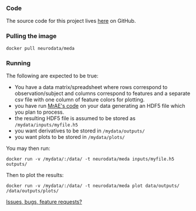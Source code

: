 ### Code
The source code for this project lives [here](https://github.com/neurodata/meda) on GitHub. 

### Pulling the image

`docker pull neurodata/meda`

### Running

The following are expected to be true:

- You have a data matrix/spreadsheet where rows correspond to
observation/subject and columns correspond to features and a separate
csv file with one column of feature colors for plotting.
- you have run [MrAE's code](https://gist.github.com/MrAE/57a4a5a95ad89413d492e5c62c5db497) on your data generating an HDF5 file which you plan to process.
- the resulting HDF5 file is assumed to be stored as `/mydata/inputs/myfile.h5`
- you want derivatives to be stored in `/mydata/outputs/`
- you want plots to be stored in `/mydata/plots/`

You may then run:

`docker run -v /mydata/:/data/ -t neurodata/meda inputs/myfile.h5 outputs/`

Then to plot the results:

`docker run -v /mydata/:/data/ -t neurodata/meda plot data/outputs/ /data/outputs/plots/`

[Issues, bugs, feature requests?](https://github.com/neurodata/meda/issues)

